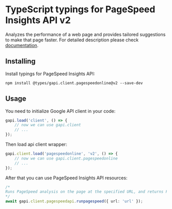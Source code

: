 # TypeScript typings for PageSpeed Insights API v2

Analyzes the performance of a web page and provides tailored suggestions to make that page faster.
For detailed description please check [documentation](https://developers.google.com/speed/docs/insights/v2/getting-started).

## Installing

Install typings for PageSpeed Insights API:

```
npm install @types/gapi.client.pagespeedonline@v2 --save-dev
```

## Usage

You need to initialize Google API client in your code:

```typescript
gapi.load('client', () => {
    // now we can use gapi.client
    // ...
});
```

Then load api client wrapper:

```typescript
gapi.client.load('pagespeedonline', 'v2', () => {
    // now we can use gapi.client.pagespeedonline
    // ...
});
```

After that you can use PageSpeed Insights API resources:

```typescript
/* 
Runs PageSpeed analysis on the page at the specified URL, and returns PageSpeed scores, a list of suggestions to make that page faster, and other information.  
*/
await gapi.client.pagespeedapi.runpagespeed({ url: 'url' });
```
